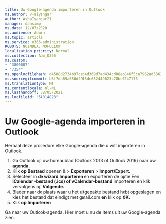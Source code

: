 ```yaml
---
title: Uw Google-agenda importeren in Outlook
ms.author: v-aiyengar
author: AshaIyengar21
manager: dansimp
ms.date: 12/07/2020
ms.audience: Admin
ms.topic: article
ms.service: o365-administration
ROBOTS: NOINDEX, NOFOLLOW
localization_priority: Normal
ms.collection: Adm_O365
ms.custom:
- "3800007"
- "7354"
ms.openlocfilehash: d4588d2734b97ced4d369d7ad434cd88ed846f5ca7962ad5362301fea7c54114
ms.sourcegitcommit: b5f7da89a650d2915dc652449623c78be6247175
ms.translationtype: MT
ms.contentlocale: nl-NL
ms.lasthandoff: 08/05/2021
ms.locfileid: "54014823"
---
```

# <a name="import-your-google-calendar-to-outlook"></a>Uw Google-agenda importeren in Outlook

Herhaal deze procedure elke Google-agenda die u wilt importeren in Outlook.

1. Ga Outlook op uw bureaublad (Outlook 2013 of Outlook 2016) naar uw **agenda.**
1. Klik **op Bestand** openen &  >  **Exporteren**  >  **Import/Export.**
1. Selecteer in **de wizard Importeren** en exporteren de optie Een **iCalendar -bestand (.ics) of vCalendar-bestand** importeren en klik vervolgens op **Volgende.**
1. Blader naar de plaats waar u het uitgepakte bestand hebt opgeslagen en kies het bestand dat eindigt met gmail.com **en** klik op **OK.**
1. Klik **op Importeren**

Ga naar uw Outlook-agenda. Hier moet u nu de items uit uw Google-agenda zien.
